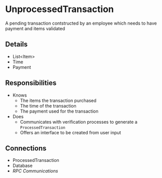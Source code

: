 # UnprocessedTransaction

A pending transaction contstructed by an employee which needs to have payment
and items validated

## Details

<!-- List out the key attributes of the class here -->
* List\<Item>
* Time
* Payment

## Responsibilities

<!-- List out the responsibilites here -->
* Knows
  * The items the transaction purchased
  * The time of the transaction
  * The payment used for the transaction
* Does
  * Communicates with verification processes to generate a `ProcessedTransaction`
  * Offers an interface to be created from user input

## Connections

<!-- List out the classes this class will interact with -->
* ProcessedTransaction
* Database
* *RPC Communications*
